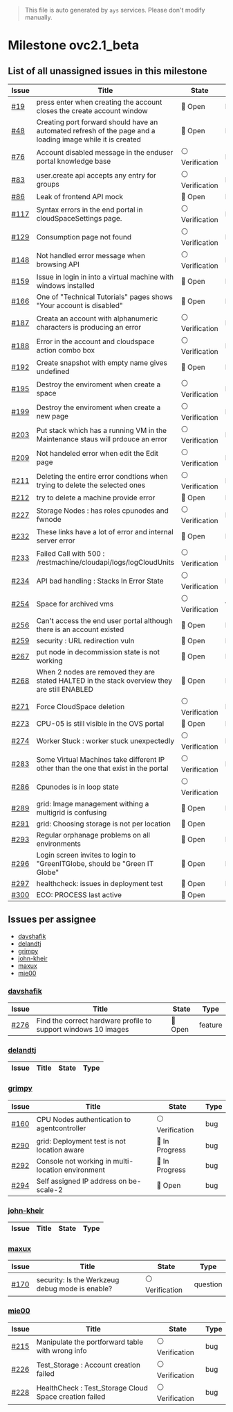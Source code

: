 > This file is auto generated by `ays` services. Please don't modify manually.

# Milestone ovc2.1_beta

## List of all unassigned issues in this milestone

|Issue|Title|State|Type|
|-----|-----|-----|---|
|[#19](https://github.com/0-complexity/openvcloud/issues/19)|press enter when creating the account closes the create account window|:red_circle: Open|bug|
|[#48](https://github.com/0-complexity/openvcloud/issues/48)|Creating port forward should have an automated refresh of the page and a loading image while it is created|:red_circle: Open|bug|
|[#76](https://github.com/0-complexity/openvcloud/issues/76)|Account disabled message in the enduser portal knowledge base|:white_circle: Verification|bug|
|[#83](https://github.com/0-complexity/openvcloud/issues/83)|user.create api accepts any entry for groups|:white_circle: Verification|bug|
|[#86](https://github.com/0-complexity/openvcloud/issues/86)|Leak of frontend API mock|:red_circle: Open|bug|
|[#117](https://github.com/0-complexity/openvcloud/issues/117)|Syntax errors in the end portal in cloudSpaceSettings page.|:white_circle: Verification|bug|
|[#129](https://github.com/0-complexity/openvcloud/issues/129)|Consumption page not found|:white_circle: Verification|bug|
|[#148](https://github.com/0-complexity/openvcloud/issues/148)|Not handled error message when browsing API|:white_circle: Verification|bug|
|[#159](https://github.com/0-complexity/openvcloud/issues/159)|Issue in login in into a virtual machine with windows installed|:red_circle: Open|bug|
|[#166](https://github.com/0-complexity/openvcloud/issues/166)|One of "Technical Tutorials" pages shows "Your account is disabled"|:red_circle: Open|bug|
|[#187](https://github.com/0-complexity/openvcloud/issues/187)|Creata an account with alphanumeric characters is producing an error|:white_circle: Verification|bug|
|[#188](https://github.com/0-complexity/openvcloud/issues/188)|Error in the account and cloudspace  action combo box|:white_circle: Verification|bug|
|[#192](https://github.com/0-complexity/openvcloud/issues/192)|Create snapshot with empty name gives undefined|:red_circle: Open|bug|
|[#195](https://github.com/0-complexity/openvcloud/issues/195)|Destroy the enviroment when create a space|:white_circle: Verification|bug|
|[#199](https://github.com/0-complexity/openvcloud/issues/199)|Destroy the enviroment when create a new page|:white_circle: Verification|bug|
|[#203](https://github.com/0-complexity/openvcloud/issues/203)|Put stack which has a running VM in the Maintenance staus will prdouce an error|:white_circle: Verification|bug|
|[#209](https://github.com/0-complexity/openvcloud/issues/209)|Not handeled error when edit the Edit page|:white_circle: Verification|bug|
|[#211](https://github.com/0-complexity/openvcloud/issues/211)|Deleting the entire error condtions when trying to delete the selected ones|:white_circle: Verification|bug|
|[#212](https://github.com/0-complexity/openvcloud/issues/212)|try to delete a machine provide error|:red_circle: Open|bug|
|[#227](https://github.com/0-complexity/openvcloud/issues/227)|Storage Nodes : has roles cpunodes and fwnode|:white_circle: Verification|bug|
|[#232](https://github.com/0-complexity/openvcloud/issues/232)|These links have a lot of error and internal server error|:red_circle: Open|bug|
|[#233](https://github.com/0-complexity/openvcloud/issues/233)|Failed Call with 500 : /restmachine/cloudapi/logs/logCloudUnits|:white_circle: Verification|bug|
|[#234](https://github.com/0-complexity/openvcloud/issues/234)|API  bad handling : Stacks In Error State|:white_circle: Verification|bug|
|[#254](https://github.com/0-complexity/openvcloud/issues/254)|Space for archived vms |:white_circle: Verification|feature|
|[#256](https://github.com/0-complexity/openvcloud/issues/256)|Can't access the end user portal although there is an account existed|:red_circle: Open|bug|
|[#259](https://github.com/0-complexity/openvcloud/issues/259)|security : URL redirection vuln|:red_circle: Open|bug|
|[#267](https://github.com/0-complexity/openvcloud/issues/267)|put node in decommission state is not working|:red_circle: Open|bug|
|[#268](https://github.com/0-complexity/openvcloud/issues/268)|When 2 nodes are removed they are stated HALTED in the stack overview they are still ENABLED|:red_circle: Open|bug|
|[#271](https://github.com/0-complexity/openvcloud/issues/271)|Force CloudSpace deletion|:white_circle: Verification|bug|
|[#273](https://github.com/0-complexity/openvcloud/issues/273)|CPU-05 is still visible in the OVS portal|:red_circle: Open|bug|
|[#274](https://github.com/0-complexity/openvcloud/issues/274)|Worker Stuck : worker stuck unexpectedly|:white_circle: Verification|bug|
|[#283](https://github.com/0-complexity/openvcloud/issues/283)|Some Virtual Machines take different IP other than the one that exist in the portal|:white_circle: Verification|bug|
|[#286](https://github.com/0-complexity/openvcloud/issues/286)|Cpunodes is  in loop state|:white_circle: Verification||
|[#289](https://github.com/0-complexity/openvcloud/issues/289)|grid: Image management withing a multigrid is confusing|:red_circle: Open|bug|
|[#291](https://github.com/0-complexity/openvcloud/issues/291)|grid: Choosing storage is not per location|:red_circle: Open||
|[#293](https://github.com/0-complexity/openvcloud/issues/293)|Regular orphanage problems on all environments|:red_circle: Open|bug|
|[#296](https://github.com/0-complexity/openvcloud/issues/296)|Login screen invites to login to "GreenITGlobe, should be "Green IT Globe"|:red_circle: Open|bug|
|[#297](https://github.com/0-complexity/openvcloud/issues/297)|healthcheck: issues in deployment test|:red_circle: Open|bug|
|[#300](https://github.com/0-complexity/openvcloud/issues/300)|ECO: PROCESS last active|:red_circle: Open||


## Issues per assignee
- [davshafik](#davshafik)
- [delandtj](#delandtj)
- [grimpy](#grimpy)
- [john-kheir](#john-kheir)
- [maxux](#maxux)
- [mie00](#mie00)



### [davshafik](https://github.com/davshafik)

|Issue|Title|State|Type|
|-----|-----|-----|----|
|[#276](https://github.com/0-complexity/openvcloud/issues/276)|Find the correct hardware profile to support windows 10 images|:red_circle: Open|feature|


### [delandtj](https://github.com/delandtj)

|Issue|Title|State|Type|
|-----|-----|-----|----|


### [grimpy](https://github.com/grimpy)

|Issue|Title|State|Type|
|-----|-----|-----|----|
|[#160](https://github.com/0-complexity/openvcloud/issues/160)|CPU Nodes authentication to agentcontroller|:white_circle: Verification|bug|
|[#290](https://github.com/0-complexity/openvcloud/issues/290)|grid: Deployment test is not location aware|:large_blue_circle: In Progress|bug|
|[#292](https://github.com/0-complexity/openvcloud/issues/292)|Console not working in multi-location environment|:large_blue_circle: In Progress|bug|
|[#294](https://github.com/0-complexity/openvcloud/issues/294)|Self assigned IP address on be-scale-2|:red_circle: Open|bug|


### [john-kheir](https://github.com/john-kheir)

|Issue|Title|State|Type|
|-----|-----|-----|----|


### [maxux](https://github.com/maxux)

|Issue|Title|State|Type|
|-----|-----|-----|----|
|[#170](https://github.com/0-complexity/openvcloud/issues/170)|security: Is the Werkzeug debug mode is enable?|:white_circle: Verification|question|


### [mie00](https://github.com/mie00)

|Issue|Title|State|Type|
|-----|-----|-----|----|
|[#215](https://github.com/0-complexity/openvcloud/issues/215)|Manipulate the portforward table with wrong info|:white_circle: Verification|bug|
|[#226](https://github.com/0-complexity/openvcloud/issues/226)|Test_Storage : Account creation failed|:white_circle: Verification|bug|
|[#228](https://github.com/0-complexity/openvcloud/issues/228)|HealthCheck : Test_Storage  Cloud Space creation failed|:white_circle: Verification|bug|

